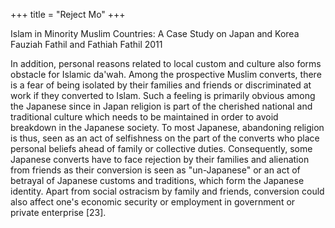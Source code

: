 +++
title = "Reject Mo"
+++

Islam in Minority Muslim Countries: A Case Study on Japan and Korea Fauziah Fathil and Fathiah Fathil 2011


In addition, personal reasons related to local custom and culture also forms obstacle for Islamic da'wah. Among the prospective Muslim converts, there is a fear of being isolated by their families and friends or discriminated at work if they converted to Islam. Such a feeling is primarily obvious among the Japanese since in Japan religion is part of the cherished national and traditional culture which needs to be maintained in order to avoid breakdown in the Japanese society. To most Japanese, abandoning religion is thus, seen as an act of selfishness on the part of the converts who place personal beliefs ahead of family or collective duties. Consequently, some Japanese converts have to face rejection by their families and alienation from friends as their conversion is seen as "un-Japanese" or an act of betrayal of Japanese customs and traditions, which form the Japanese identity. Apart from social ostracism by family and friends, conversion could also affect one's economic security or employment in government or private enterprise [23]. 
